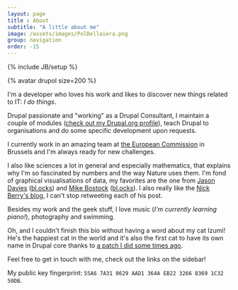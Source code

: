 ```yaml
---
layout: page
title : About
subtitle: "A little about me"
image: /assets/images/PolDellaiera.png
group: navigation
order: -15
---
```

{% include JB/setup %}

<div class="float-left img-thumbnail page-illustration">
{% avatar drupol size=200 %}
</div>

I'm a developer who loves his work and likes to discover new things related to IT: *I do things*.

Drupal passionate and "working" as a Drupal Consultant, I maintain a couple of modules ([check out my Drupal.org profile](https://drupal.org/u/pol)), teach Drupal to organisations and do some specific development upon requests.

I currently work in an amazing team at [the European Commission](https://www.drupal.org/european-commission) in Brussels and I'm always ready for new challenges.

I also like sciences a lot in general and especially mathematics, that explains why I'm so fascinated by numbers and the way Nature uses them.
I'm fond of graphical visualisations of data, my favorites are the one from [Jason Davies](https://www.jasondavies.com/) ([bl.ocks](https://bl.ocks.org/jasondavies)) and [Mike Bostock](https://bost.ocks.org/mike/) ([bl.ocks](https://bl.ocks.org/mbostock)).
I also really like the [Nick Berry's blog](http://datagenetics.com/), I can't stop retweeting each of his post.

Besides my work and the geek stuff, I love music (_I'm currently learning piano!_), photography and swimming.

Oh, and I couldn't finish this bio without having a word about my cat Izumi! He's the happiest cat in the world and it's also the first cat to have its own name in Drupal core thanks to [a patch I did some times ago](https://api.drupal.org/api/drupal/modules%21system%21system.api.php/function/hook_system_theme_engine_info/7.x).

Feel free to get in touch with me, check out the links on the sidebar!

My public key fingerprint: `55A6 7A31 0629 AAD1 364A EB22 3266 8369 1C32 50DB`.
